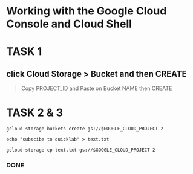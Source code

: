 
# Working with the Google Cloud Console and Cloud Shell 

# TASK 1
## click Cloud Storage > Bucket and then CREATE  
> Copy PROJECT_ID and Paste on Bucket NAME then CREATE

# TASK 2 & 3
```
gcloud storage buckets create gs://$GOOGLE_CLOUD_PROJECT-2

echo "subscibe to quicklab" > text.txt

gcloud storage cp text.txt gs://$GOOGLE_CLOUD_PROJECT-2
```

### DONE
